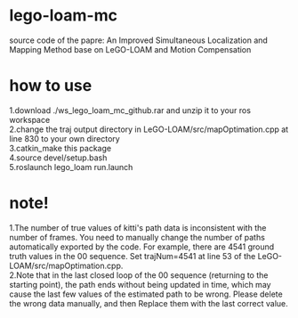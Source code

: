 # lego-loam-mc
source code of the papre: An Improved Simultaneous Localization and Mapping Method base on LeGO-LOAM and Motion Compensation
# how to use
1.download ./ws_lego_loam_mc_github.rar and unzip it to your ros workspace  
2.change the traj output directory in LeGO-LOAM/src/mapOptimation.cpp at line 830 to your own directory  
3.catkin_make this package  
4.source devel/setup.bash  
5.roslaunch lego_loam run.launch  
# note!
1.The number of true values of kitti's path data is inconsistent with the number of frames. You need to manually change the number of paths automatically exported by the code. For example, there are 4541 ground truth values in the 00 sequence. Set trajNum=4541 at line 53 of the LeGO-LOAM/src/mapOptimation.cpp.  
2.Note that in the last closed loop of the 00 sequence (returning to the starting point), the path ends without being updated in time, which may cause the last few values of the estimated path to be wrong. Please delete the wrong data manually, and then Replace them with the last correct value.
